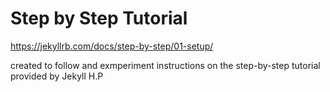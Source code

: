 # Step by Step Tutorial

https://jekyllrb.com/docs/step-by-step/01-setup/

created to follow and exmperiment instructions on the step-by-step tutorial provided by Jekyll H.P
